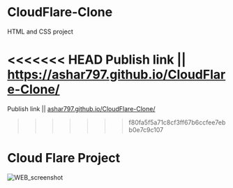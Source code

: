 # CloudFlare-Clone
HTML and CSS project

<<<<<<< HEAD
Publish link || https://ashar797.github.io/CloudFlare-Clone/
=======
Publish link || [ashar797.github.io/CloudFlare-Clone/](https://ashar797.github.io/CloudFlare-Clone/)
>>>>>>> f80fa5f5a71c8cf3ff67b6ccfee7ebb0e7c9c107


# Cloud Flare Project







![WEB_screenshot](https://github.com/ASHAR797/CloudFlare-Clone/assets/111843979/f96649a8-cf37-4fb7-857c-e767a210099b)

